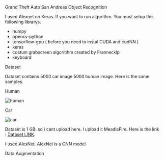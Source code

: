 
Grand Theft Auto San Andreas Object Recognition

I used Alexnet on Keras.
If you want to run algorithm. You must setup this following librarys.

- numpy
- opencv-python
- tensorflow-gpu ( before you need to instal CUDA and cudNN ) 
- keras
- costum grabscreen algoritihm created by Frannecklp
- keyboard


Dataset

Dataset contains 5000 car image 5000 human image.
Here is the some samples.

Human

![human](https://github.com/mcagricaliskan/GTA-SA-Object-Recognition/blob/master/Dataset/human/human-24.jpg?raw=true)


Car

![car](https://github.com/mcagricaliskan/GTA-SA-Object-Recognition/blob/master/Dataset/car/car-14.jpg?raw=true)



Dataset is 1 GB. so i cant upload here. I upload it MeadiaFire.
Here is the link : [Dataset LINK](https://www.mediafire.com/file/uqa8v4ej9jz884o/Dataset.rar/file).

I used AlexNet. AlexNet is a CNN model.


Data Augmentation




